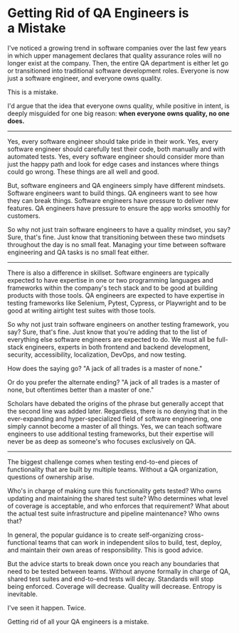 # Getting Rid of QA Engineers is a Mistake

I've noticed a growing trend in software companies over the last few years in which upper management declares that quality assurance roles will no longer exist at the company. Then, the entire QA department is either let go or transitioned into traditional software development roles. Everyone is now just a software engineer, and everyone owns quality.

This is a mistake.

I'd argue that the idea that everyone owns quality, while positive in intent, is deeply misguided for one big reason: **when everyone owns quality, no one does.**

---

Yes, every software engineer should take pride in their work. Yes, every software engineer should carefully test their code, both manually and with automated tests. Yes, every software engineer should consider more than just the happy path and look for edge cases and instances where things could go wrong. These things are all well and good.

But, software engineers and QA engineers simply have different mindsets. Software engineers want to build things. QA engineers want to see how they can break things. Software engineers have pressure to deliver new features. QA engineers have pressure to ensure the app works smoothly for customers.

So why not just train software engineers to have a quality mindset, you say?Sure, that's fine. Just know that transitioning between these two mindsets throughout the day is no small feat. Managing your time between software engineering and QA tasks is no small feat either.

---

There is also a difference in skillset. Software engineers are typically expected to have expertise in one or two programming languages and frameworks within the company's tech stack and to be good at building products with those tools. QA engineers are expected to have expertise in testing frameworks like Selenium, Pytest, Cypress, or Playwright and to be good at writing airtight test suites with those tools.

So why not just train software engineers on another testing framework, you say? Sure, that's fine. Just know that you're adding that to the list of everything else software engineers are expected to do. We must all be full-stack engineers, experts in both frontend and backend development, security, accessibility, localization, DevOps, and now testing.

How does the saying go? "A jack of all trades is a master of none."

Or do you prefer the alternate ending? "A jack of all trades is a master of none, but oftentimes better than a master of one."

Scholars have debated the origins of the phrase but generally accept that the second line was added later. Regardless, there is no denying that in the ever-expanding and hyper-specialized field of software engineering, one simply cannot become a master of all things. Yes, we can teach software engineers to use additional testing frameworks, but their expertise will never be as deep as someone's who focuses exclusively on QA.

---

The biggest challenge comes when testing end-to-end pieces of functionality that are built by multiple teams. Without a QA organization, questions of ownership arise.

Who's in charge of making sure this functionality gets tested? Who owns updating and maintaining the shared test suite? Who determines what level of coverage is acceptable, and who enforces that requirement? What about the actual test suite infrastructure and pipeline maintenance? Who owns that?

In general, the popular guidance is to create self-organizing cross-functional teams that can work in independent silos to build, test, deploy, and maintain their own areas of responsibility. This is good advice.

But the advice starts to break down once you reach any boundaries that need to be tested between teams. Without anyone formally in charge of QA, shared test suites and end-to-end tests will decay. Standards will stop being enforced. Coverage will decrease. Quality will decrease. Entropy is inevitable.

I've seen it happen. Twice.

Getting rid of all your QA engineers is a mistake.
